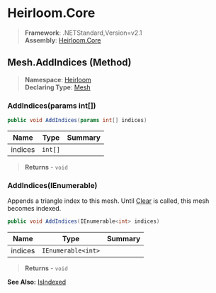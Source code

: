 # Heirloom.Core

> **Framework**: .NETStandard,Version=v2.1  
> **Assembly**: [Heirloom.Core][0]

## Mesh.AddIndices (Method)

> **Namespace**: [Heirloom][0]  
> **Declaring Type**: [Mesh][1]

### AddIndices(params int[])

```cs
public void AddIndices(params int[] indices)
```

| Name    | Type    | Summary |
|---------|---------|---------|
| indices | `int[]` |         |

> **Returns** - `void`

### AddIndices(IEnumerable<int>)

Appends a triangle index to this mesh. Until [Clear][2] is called, this mesh becomes indexed.

```cs
public void AddIndices(IEnumerable<int> indices)
```

| Name    | Type               | Summary |
|---------|--------------------|---------|
| indices | `IEnumerable<int>` |         |

> **Returns** - `void`

**See Also:** [IsIndexed][3]

[0]: ../../../Heirloom.Core.md
[1]: ../Mesh.md
[2]: Clear.md
[3]: IsIndexed.md
